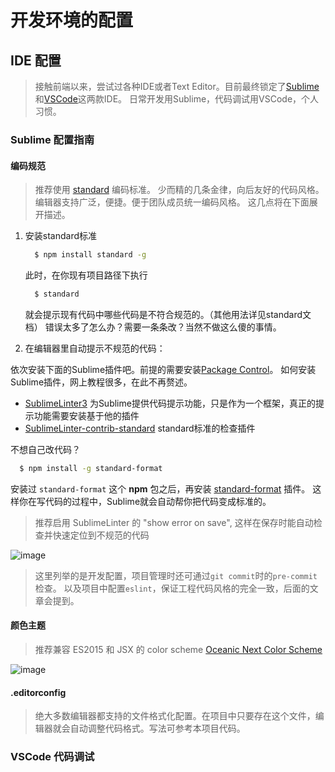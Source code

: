 # 开发环境的配置

## IDE 配置

> 接触前端以来，尝试过各种IDE或者Text Editor。目前最终锁定了[Sublime](http://www.sublimetext.com/)和[VSCode](https://code.visualstudio.com/)这两款IDE。
> 日常开发用Sublime，代码调试用VSCode，个人习惯。

### Sublime 配置指南
#### 编码规范

> 推荐使用 [standard](http://standardjs.com/) 编码标准。
> 少而精的几条金律，向后友好的代码风格。
> 编辑器支持广泛，便捷。便于团队成员统一编码风格。
> 这几点将在下面展开描述。

1. 安装standard标准

    ```sh
      $ npm install standard -g
    ```
    
    此时，在你现有项目路径下执行
     
    ```sh
      $ standard
    ```
    
    就会提示现有代码中哪些代码是不符合规范的。（其他用法详见standard文档）
    错误太多了怎么办？需要一条条改？当然不做这么傻的事情。

2. 在编辑器里自动提示不规范的代码：

  依次安装下面的Sublime插件吧。前提的需要安装[Package Control](https://packagecontrol.io/installation)。
  如何安装Sublime插件，网上教程很多，在此不再赘述。
  
  - [SublimeLinter3](http://www.sublimelinter.com/en/latest/) 为Sublime提供代码提示功能，只是作为一个框架，真正的提示功能需要安装基于他的插件
  - [SublimeLinter-contrib-standard](https://github.com/Flet/SublimeLinter-contrib-standard) standard标准的检查插件
  
  不想自己改代码？

  ```sh
    $ npm install -g standard-format
  ```
  
  安装过 `standard-format` 这个 **npm** 包之后，再安装 [standard-format](https://packagecontrol.io/packages/StandardFormat) 插件。
  这样你在写代码的过程中，Sublime就会自动帮你把代码变成标准的。
  
> 推荐启用 SublimeLinter 的 "show error on save", 这样在保存时能自动检查并快速定位到不规范的代码
  
![image](https://cloud.githubusercontent.com/assets/533360/9658353/484f8a6a-527b-11e5-8a6e-49d6b436779c.png)
  
> 这里列举的是开发配置，项目管理时还可通过`git commit`时的`pre-commit`检查。
> 以及项目中配置`eslint`，保证工程代码风格的完全一致，后面的文章会提到。

#### 颜色主题

> 推荐兼容 ES2015 和 JSX 的 color scheme [Oceanic Next Color Scheme](http://labs.voronianski.com/oceanic-next-color-scheme/)

![image](https://cloud.githubusercontent.com/assets/533360/9658412/af3f1d6c-527b-11e5-8950-8ac29edd1fcd.png)

#### .editorconfig

> 绝大多数编辑器都支持的文件格式化配置。在项目中只要存在这个文件，编辑器就会自动调整代码格式。写法可参考本项目代码。

### VSCode 代码调试
